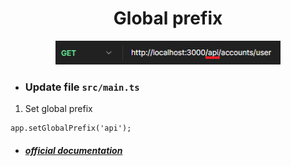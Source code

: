 <h1 align="center">Global prefix</h1>

<p align="center">
  <img src="../../../public//assets//img/global-prefix-req.png"  width="360" alt="api req example" />
</p>

- ### Update file `src/main.ts`

1. Set global prefix

```nestjs
app.setGlobalPrefix('api');
```

- ##### [official documentation](https://docs.nestjs.com/openapi/other-features)
